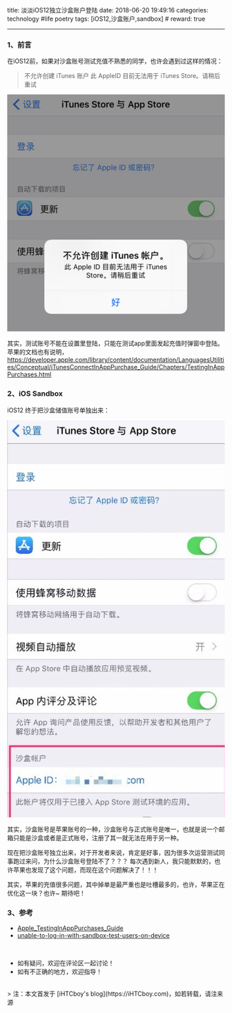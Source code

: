 title: 淡淡iOS12独立沙盒账户登陆
date: 2018-06-20 19:49:16
categories: technology #life poetry
tags: [iOS12,沙盒账户,sandbox]  # <!--more-->
reward: true

---

### 1、前言
在iOS12前，如果对沙盒账号测试充值不熟悉的同学，也许会遇到过这样的情况：

>不允许创建 iTunes 账户
>此 AppleID 目前无法用于 iTunes Store。请稍后重试

![20180620-sandbox-loginerror.png](https://github.com/iHTCboy/iGallery/raw/master/BlogImages/2018/06/20180620-sandbox-loginerror.png)


其实，测试账号不能在设置里登陆，只能在测试app里面发起充值时弹窗中登陆。苹果的文档也有说明，https://developer.apple.com/library/content/documentation/LanguagesUtilities/Conceptual/iTunesConnectInAppPurchase_Guide/Chapters/TestingInAppPurchases.html


### 2、iOS Sandbox

iOS12 终于把沙盒储值账号单独出来：

<!--more-->

![20180620-iOS12-sandbox.png](https://github.com/iHTCboy/iGallery/raw/master/BlogImages/2018/06/20180620-iOS12-sandbox.png)

其实，沙盒账号是苹果账号的一种，沙盒账号与正式账号是唯一，也就是说一个邮箱只能是沙盒或者是正式账号，注册了其一就无法在用于另一种。

现在把沙盒账号独立出来，对于开发者来说，肯定是好事，因为很多次运营测试同事跑过来问，为什么沙盒账号登陆不了？？？
每次遇到新人，我只能默默的，也许苹果也发现了这个问题，而现在这个问题解决了！！！

其实，苹果的充值很多问题，其中掉单是最严重也是吐槽最多的，也许，苹果正在优化这一块？也许~ 期待吧！


### 3、参考

- [Apple_TestingInAppPurchases_Guide](https://developer.apple.com/library/content/documentation/LanguagesUtilities/Conceptual/iTunesConnectInAppPurchase_Guide/Chapters/TestingInAppPurchases.html)
- [unable-to-log-in-with-sandbox-test-users-on-device](https://stackoverflow.com/questions/38034491/unable-to-log-in-with-sandbox-test-users-on-device)


<br>

- 如有疑问，欢迎在评论区一起讨论！
- 如有不正确的地方，欢迎指导！

<br>
> 注：本文首发于 [iHTCboy's blog](https://iHTCboy.com)，如若转载，请注来源
